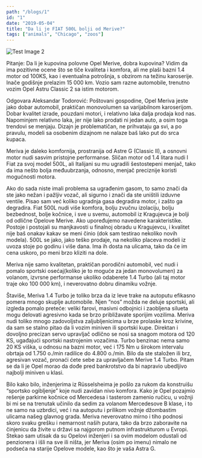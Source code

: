 ```yaml
---
path: "/blogs/1"
id: "1"
date: "2019-05-04"
title: "Da li je FIAT 500L bolji od Merive?"
tags: ["animals", "Chicago", "zoos"]
---
```

![Test Image 2](https://i.ibb.co/71jvhYB/2.jpg)
<section>

<p>Pitanje: Da li je kupovina polovne Opel Merive, dobra kupovina? Vidim da ima pozitivne ocene što se tiče kvaliteta i komfora, ali me plaši bazni 1.4 motor od 100KS, kao i eventualna potrošnja, s obzirom na težinu karoserije. Inače godišnje prelazim  15 000 km.  Vozio sam razne automobile, trenutno vozim Opel Astru Classic 2  sa istim motorom.</p>
<p>Odgovara Aleksandar Todorović: Poštovani gospodine, Opel Meriva jeste jako dobar automobil, praktičan monovolumen sa varijabilnom karoserijom. Dobar kvalitet izrade, pouzdani motori, i relativno laka dalja prodaja kod nas. Napominjem relativno laka, jer nije lako prodati ni jedan auto, a osim toga trendovi se menjaju. Dizajn je problematičan, ne prihvataju ga svi, a po pravulu, modeli sa osobenim dizajnom ne nalaze baš lako put do srca kupaca.</p>
<p>Meriva je daleko komfornija, prostranija od Astre G (Classic II), a osnovni motor nudi sasvim pristojne performanse. Sličan motor od 1.4 litara nudi I Fiat za svoj model 500L, ali Italijani su mu ugradili šestostepeni menjač, tako da ima nešto bolja međuubrzanja, odnosno, menjač preciznije koristi mogućnosti motora.</p>
<p>Ako do sada niste imali problema sa ugrađenim gasom, to samo znači da ste jako nežan i pažljiv vozač, ali sigurno i znači da ste uništili izduvne ventile. Pisao sam već koliko ugradnja gasa degradira motor, i zašto ga degradira. Fiat 500L nudi više komfora, bolju zvučnu izolaciju, bolju bezbednost, bolje kočnice, i sve u svemu, automobil iz Kragujevca je bolji od odlične Opelove Merive.  Ako upoređujemo navedene karakteristike.  Postoje i postojali su manjkavosti u finalnoj obradu u Kragujevcu, i kvalitet nije baš onakav kakav se meni činio (dok sam testirao nekoliko novih modela). 500L se jako, jako teško prodaje, na nekoliko placeva modeli iz uvoza stoje po godinu i više dana. Ima ih dosta na ulicama, tako da će im cena uskoro, po meni brzo kliziti na dole.</p>
<p>Meriva nije samo kvalitetan, praktičan porodični automobil, već nudi i pomalo sportski osećaj(koliko je to moguće za jedan monovolumen) za volanom, izvrsne performanse ukoliko odaberete 1.4 Turbo (ali taj motor traje oko 100 000 km),  i neverovatno dobru dinamiku vožnje.</p>
<p>Štaviše, Meriva 1.4 Turbo je toliko brza da iz leve trake na autoputu efikasno pomera mnogo skuplje automobile. Njen “nos” možda ne deluje sportski, ali izgleda pomalo preteće: veliki farovi, masivni odbojnici i zaobljena silueta mogu delovati agresivno kada se brzo približavate sporijim vozilima. Meriva nudi toliko mnogo zadovoljstva zaljubljenicima u brze prolaske kroz krivine, da sam se stalno pitao da li vozim miniven ili sportski kupe. Direktan i dovoljno precizan servo upravljač odlično se  nosi sa snagom motora od 120 KS, ugađajući sportski nastrojenim vozačima. Turbo benzinac nema samo 20 KS viška, u odnosu na bazni motor, već i 175 Nm u širokom intervalu obrtaja od 1.750 o./min radilice do 4.800 o./min. Bilo da ste staložen ili brz, agresivan vozač, pronaći ćete sebe za upravljačem Merive 1.4 Turbo. Pitam se da li je Opel morao da dođe pred bankrotstvo da bi napravio ubedljivo najbolji miniven u klasi.</p>
<p>Bilo kako bilo, inženjerima iz Rüsselsheima je pošlo za rukom da konstruišu “sportsko ogibljenje” koje nudi zavidan nivo komfora. Kako je Opel pozajmio rešenje parkirne kočnice od Mercedesa i tasterom zamenio ručicu, u vožnji bi mi se na trenutak učinilo da sedim za volanom Mercedesove B klase, i to ne samo na uzbrdici, već i na autoputu i prilikom vožnje džombastim ulicama našeg glavnog grada. Meriva neverovatno mirno i tiho podnosi skoro svaku grešku i nemarnost naših putara, tako da brzo zaboravite na činjenicu da živite u državi sa najgorom putnom infrastrukturom u Evropi. Stekao sam utisak da su Opelovi inženjeri i sa ovim modelom odustali od penzionera i išli na sve ili ništa, jer Meriva (osim po imenu) nimalo ne podseća na starije Opelove modele, kao što je vaša Astra G.

</section>
